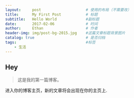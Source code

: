 ```yaml
---
layout:     post   				    # 使用的布局（不需要改）
title:      My First Post 			# 标题 
subtitle:   Hello World             #副标题
date:       2017-02-06 				# 时间
author:     Ethan 					# 作者
header-img: img/post-bg-2015.jpg 	#这篇文章标题背景图片
catalog: true 						# 是否归档
tags:								#标签
    - 生活
---
```


## Hey
>这是我的第一篇博客。

进入你的博客主页，新的文章将会出现在你的主页上.
